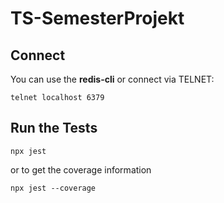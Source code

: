 # TS-SemesterProjekt

## Connect

You can use the **redis-cli** or connect via TELNET:
```
telnet localhost 6379
```

## Run the Tests
```
npx jest
```
or to get the coverage information
```
npx jest --coverage
```


